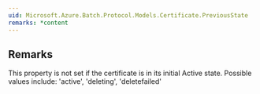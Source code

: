 ```yaml
---  
uid: Microsoft.Azure.Batch.Protocol.Models.Certificate.PreviousState  
remarks: *content  
---  
```

  
## Remarks  
 This property is not set if the certificate is in its initial             Active state. Possible values include: 'active', 'deleting',             'deletefailed'